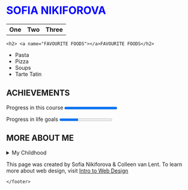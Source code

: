 
<html lang="ru">
  <head>
    <meta charset="utf-8">
    <title>SOFIA NIKIFOROVA</title>
  </head>
  <body>
    <h1 style = "color:blue"; "background-color:yellow";>SOFIA NIKIFOROVA</h1>
   <p>
   <table>
    <tr>
      <th><a href="#FAVOURITE FOODS"></a>One</th>
      <th><a href="#ACHIEVEMENTS"></a>Two</th>
      <th><a href="#MORE ABOUT ME"></a>Three</th>
    </tr>
   </table>
   </p>
  
    <h2> <a name="FAVOURITE FOODS"></a>FAVOURITE FOODS</h2>
  <ul>
    <li>Pasta</li>
    <li>Pizza</li>
    <li>Soups</li>
    <li>Tarte Tatin</li>
  </ul>
    <p>
   <h2> <a name="ACHIEVEMENTS"></a>ACHIEVEMENTS</h2>
    <p>Progress in this course <progress max="100" value="100"></p>
    <p>Progress in life goals <progress max="100" value="35"></p>
    </p>
    <p>
   <h2> <a name="MORE ABOUT ME"></a>MORE ABOUT ME</h2>
    </p>
    <p>
    <details>
    <summary>My Childhood</summary>
      <p>I was born in Moscow in 1990. My childhood was happy. </p></details>
    <p>
    <footer>
      This page was created by Sofia Nikiforova & Colleen van Lent. To learn more about web design, visit <a href="https://intro-webdesign.com">Intro to Web Design</a>
 
    </footer> 

